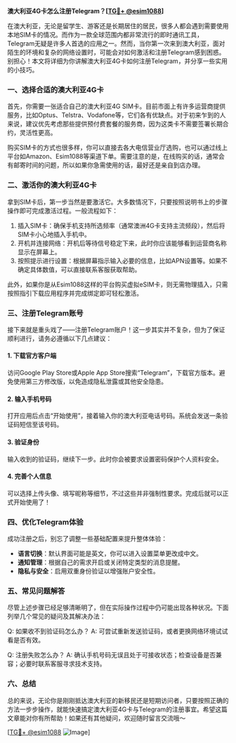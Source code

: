 **澳大利亚4G卡怎么注册Telegram？[[TG💪+ @esim1088](https://t.me/s/esim1088)]**

在澳大利亚，无论是留学生、游客还是长期居住的居民，很多人都会遇到需要使用本地SIM卡的情况。而作为一款全球范围内都非常流行的即时通讯工具，Telegram无疑是许多人首选的应用之一。然而，当你第一次来到澳大利亚，面对陌生的环境和复杂的网络设置时，可能会对如何激活和注册Telegram感到困惑。别担心！本文将详细为你讲解澳大利亚4G卡如何注册Telegram，并分享一些实用的小技巧。

### 一、选择合适的澳大利亚4G卡

首先，你需要一张适合自己的澳大利亚4G SIM卡。目前市面上有许多运营商提供服务，比如Optus、Telstra、Vodafone等，它们各有优缺点。对于初来乍到的人来说，建议优先考虑那些提供预付费套餐的服务商，因为这类卡不需要签署长期合约，灵活性更高。

购买SIM卡的方式也很多样，你可以直接去各大电信营业厅选购，也可以通过线上平台如Amazon、Esim1088等渠道下单。需要注意的是，在线购买的话，通常会有邮寄时间的问题，所以如果你急需使用的话，最好还是亲自到店办理。

### 二、激活你的澳大利亚4G卡

拿到SIM卡后，第一步当然是要激活它。大多数情况下，只要按照说明书上的步骤操作即可完成激活过程。一般流程如下：

1. 插入SIM卡：确保手机支持所选频率（通常澳洲4G卡支持主流频段），然后将SIM卡小心地插入手机中。
2. 开机并连接网络：开机后等待信号稳定下来，此时你应该能够看到运营商名称显示在屏幕上。
3. 按照提示进行设置：根据屏幕指示输入必要的信息，比如APN设置等。如果不确定具体数值，可以直接联系客服获取帮助。

此外，如果你是从Esim1088这样的平台购买虚拟eSIM卡，则无需物理插入，只需按照指引下载应用程序并完成绑定即可轻松激活。

### 三、注册Telegram账号

接下来就是重头戏了——注册Telegram账户！这一步其实并不复杂，但为了保证顺利进行，请务必遵循以下几点建议：

#### 1. 下载官方客户端
访问Google Play Store或Apple App Store搜索“Telegram”，下载官方版本。避免使用第三方修改版，以免造成隐私泄露或其他安全隐患。

#### 2. 输入手机号码
打开应用后点击“开始使用”，接着输入你的澳大利亚电话号码。系统会发送一条验证码短信至该号码。

#### 3. 验证身份
输入收到的验证码，继续下一步。此时你会被要求设置密码保护个人资料安全。

#### 4. 完善个人信息
可以选择上传头像、填写昵称等细节，不过这些并非强制性要求。完成后就可以正式开始使用了！

### 四、优化Telegram体验

成功注册之后，别忘了调整一些基础配置来提升整体体验：

- **语言切换**：默认界面可能是英文，你可以进入设置菜单更改成中文。
- **通知管理**：根据自己的需求开启或关闭特定类型的消息提醒。
- **隐私与安全**：启用双重身份验证以增强账户安全性。

### 五、常见问题解答

尽管上述步骤已经足够清晰明了，但在实际操作过程中仍可能出现各种状况。下面列举几个常见的疑问及其解决办法：

Q: 如果收不到验证码怎么办？
A: 可尝试重新发送验证码，或者更换网络环境试试看是否有效。

Q: 注册失败怎么办？
A: 确认手机号码无误且处于可接收状态；检查设备是否兼容；必要时联系客服寻求技术支持。

### 六、总结

总的来说，无论你是刚刚抵达澳大利亚的新移民还是短期访问者，只要按照正确的方法一步步操作，就能快速搞定澳大利亚4G卡与Telegram的注册事宜。希望这篇文章能对你有所帮助！如果还有其他疑问，欢迎随时留言交流哦～

[[TG💪+ @esim1088](https://t.me/s/esim1088) ![Image](https://i.postimg.cc/4NQfJmqS/Snipaste-2025-05-13-00-14-12.png)]